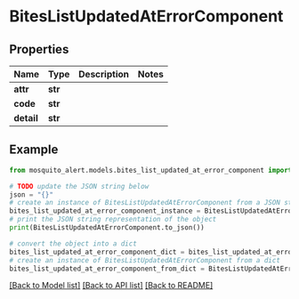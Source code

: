 # BitesListUpdatedAtErrorComponent


## Properties

Name | Type | Description | Notes
------------ | ------------- | ------------- | -------------
**attr** | **str** |  | 
**code** | **str** |  | 
**detail** | **str** |  | 

## Example

```python
from mosquito_alert.models.bites_list_updated_at_error_component import BitesListUpdatedAtErrorComponent

# TODO update the JSON string below
json = "{}"
# create an instance of BitesListUpdatedAtErrorComponent from a JSON string
bites_list_updated_at_error_component_instance = BitesListUpdatedAtErrorComponent.from_json(json)
# print the JSON string representation of the object
print(BitesListUpdatedAtErrorComponent.to_json())

# convert the object into a dict
bites_list_updated_at_error_component_dict = bites_list_updated_at_error_component_instance.to_dict()
# create an instance of BitesListUpdatedAtErrorComponent from a dict
bites_list_updated_at_error_component_from_dict = BitesListUpdatedAtErrorComponent.from_dict(bites_list_updated_at_error_component_dict)
```
[[Back to Model list]](../README.md#documentation-for-models) [[Back to API list]](../README.md#documentation-for-api-endpoints) [[Back to README]](../README.md)


